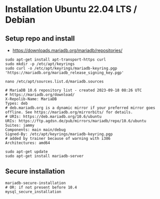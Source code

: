 # Installation Ubuntu 22.04 LTS / Debian  

## Setup repo and install

 * https://downloads.mariadb.org/mariadb/repositories/

```
sudo apt-get install apt-transport-https curl
sudo mkdir -p /etc/apt/keyrings
sudo curl -o /etc/apt/keyrings/mariadb-keyring.pgp 'https://mariadb.org/mariadb_release_signing_key.pgp'
```

```
nano /etc/apt/sources.list.d/mariadb.sources 
```

```
# MariaDB 10.6 repository list - created 2023-09-18 08:26 UTC
# https://mariadb.org/download/
X-Repolib-Name: MariaDB
Types: deb
# deb.mariadb.org is a dynamic mirror if your preferred mirror goes offline. See https://mariadb.org/mirrorbits/ for details.
# URIs: https://deb.mariadb.org/10.6/ubuntu
URIs: https://ftp.agdsn.de/pub/mirrors/mariadb/repo/10.6/ubuntu
Suites: jammy
Components: main main/debug
Signed-By: /etc/apt/keyrings/mariadb-keyring.pgp
# added by trainer because of warning with i386
Architectures: amd64
```

```
sudo apt-get update
sudo apt-get install mariadb-server
```


## Secure installation 

```
mariadb-secure-installation 
# OR: if not present before 10.4 
mysql_secure_installation 
```
